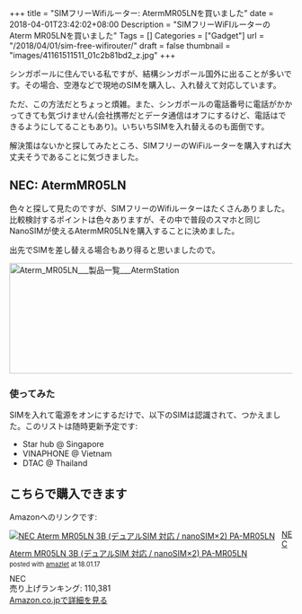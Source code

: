 +++
title = "SIMフリーWifiルーター: AtermMR05LNを買いました"
date = 2018-04-01T23:42:02+08:00
Description = "SIMフリーWiFIルーターのAterm MR05LNを買いました"
Tags = []
Categories = ["Gadget"]
url = "/2018/04/01/sim-free-wifirouter/"
draft = false
thumbnail = "images/41161511511_01c2b81bd2_z.jpg"
+++

シンガポールに住んでいる私ですが、結構シンガポール国外に出ることが多いです。その場合、空港などで現地のSIMを購入し、入れ替えて対応しています。

ただ、この方法だとちょっと煩雑。また、シンガポールの電話番号に電話がかかってきても気づけません(会社携帯だとデータ通信はオフにするけど、電話はできるようにしてることもあり)。いちいちSIMを入れ替えるのも面倒です。

解決策はないかと探してみたところ、SIMフリーのWiFiルーターを購入すれば大丈夫そうであることに気づきました。

## NEC: AtermMR05LN
色々と探して見たのですが、SIMフリーのWifiルーターはたくさんありました。比較検討するポイントは色々ありますが、その中で普段のスマホと同じNanoSIMが使えるAtermMR05LNを購入することに決めました。

出先でSIMを差し替える場合もあり得ると思いましたので。

<a data-flickr-embed="true"  href="https://www.flickr.com/photos/42332031@N02/41161511511/in/dateposted/" title="Aterm_MR05LN___製品一覧___AtermStation"><img src="https://farm1.staticflickr.com/805/41161511511_01c2b81bd2_z.jpg" width="640" height="197" alt="Aterm_MR05LN___製品一覧___AtermStation"></a><script async src="//embedr.flickr.com/assets/client-code.js" charset="utf-8"></script>

### 使ってみた
SIMを入れて電源をオンにするだけで、以下のSIMは認識されて、つかえました。このリストは随時更新予定です:

- Star hub @ Singapore
- VINAPHONE @ Vietnam
- DTAC @ Thailand

## こちらで購入できます
Amazonへのリンクです:

<div class="amazlet-box" style="margin-bottom:0px;"><div class="amazlet-image" style="float:left;margin:0px 12px 1px 0px;"><a href="https://www.amazon.co.jp/exec/obidos/ASIN/B01N79SW55/simsnes-22/ref=nosim/" name="amazletlink" target="_blank"><img src="https://images-fe.ssl-images-amazon.com/images/I/31rMiOAStzL._SL160_.jpg" alt="NEC Aterm MR05LN 3B (デュアルSIM 対応 / nanoSIM×2) PA-MR05LN" style="border: none;" /></a></div><div class="amazlet-info" style="line-height:120%; margin-bottom: 10px"><div class="amazlet-name" style="margin-bottom:10px;line-height:120%"><a href="https://www.amazon.co.jp/exec/obidos/ASIN/B01N79SW55/simsnes-22/ref=nosim/" name="amazletlink" target="_blank">NEC Aterm MR05LN 3B (デュアルSIM 対応 / nanoSIM×2) PA-MR05LN</a><div class="amazlet-powered-date" style="font-size:80%;margin-top:5px;line-height:120%">posted with <a href="http://www.amazlet.com/" title="amazlet" target="_blank">amazlet</a> at 18.01.17</div></div><div class="amazlet-detail">NEC <br />売り上げランキング: 110,381<br /></div><div class="amazlet-sub-info" style="float: left;"><div class="amazlet-link" style="margin-top: 5px"><a href="https://www.amazon.co.jp/exec/obidos/ASIN/B01N79SW55/simsnes-22/ref=nosim/" name="amazletlink" target="_blank">Amazon.co.jpで詳細を見る</a></div></div></div><div class="amazlet-footer" style="clear: left"></div></div>
